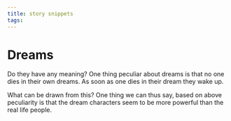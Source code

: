 ```yaml
---
title: story snippets
tags:
---
```


# Dreams

Do they have any meaning?
One thing peculiar about dreams is that no one dies in their own dreams. As soon as one dies in their dream they wake up.

What can be drawn from this?
One thing we can thus say, based on above peculiarity is that the dream characters seem to be more powerful than the real life people.
